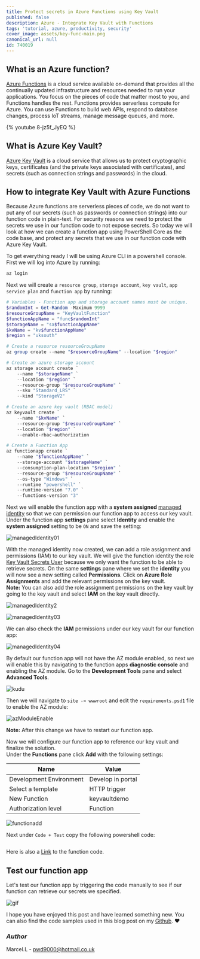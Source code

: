 ```yaml
---
title: Protect secrets in Azure Functions using Key Vault
published: false
description: Azure - Integrate Key Vault with Functions
tags: 'tutorial, azure, productivity, security'
cover_image: assets/key-func-main.png
canonical_url: null
id: 740019
---
```


## What is an Azure function?

[Azure Functions](https://docs.microsoft.com/en-us/azure/azure-functions/functions-overview) is a cloud service available on-demand that provides all the continually updated infrastructure and resources needed to run your applications. You focus on the pieces of code that matter most to you, and Functions handles the rest. Functions provides serverless compute for Azure. You can use Functions to build web APIs, respond to database changes, process IoT streams, manage message queues, and more.

{% youtube 8-jz5f_JyEQ %}

## What is Azure Key Vault?

[Azure Key Vault](https://docs.microsoft.com/en-us/azure/key-vault/general/overview) is a cloud service that allows us to protect cryptographic keys, certificates (and the private keys associated with certificates), and secrets (such as connection strings and passwords) in the cloud.

## How to integrate Key Vault with Azure Functions

Because Azure functions are serverless pieces of code, we do not want to put any of our secrets (such as passwords or connection strings) into our function code in plain-text. For security reasons we need to protect the secrets we use in our function code to not expose secrets. So today we will look at how we can create a function app using PowerShell Core as the code base, and protect any secrets that we use in our function code with Azure Key Vault.  

To get everything ready I will be using Azure CLI in a powershell console. First we will log into Azure by running:

```powershell
az login
```

Next we will create a `resource group`, `storage account`, `key vault`, `app service plan` and `function app` by running:

```powershell
# Variables - Function app and storage account names must be unique.
$randomInt = Get-Random -Maximum 9999
$resourceGroupName = "KeyVaultFunction"
$functionAppName = "func$randomInt"
$storageName = "sa$functionAppName"
$kvName = "kv$functionAppName"
$region = "uksouth"

# Create a resource resourceGroupName
az group create --name "$resourceGroupName" --location "$region"

# Create an azure storage account
az storage account create `
    --name "$storageName" `
    --location "$region" `
    --resource-group "$resourceGroupName" `
    --sku "Standard_LRS" `
    --kind "StorageV2"

# Create an azure key vault (RBAC model)
az keyvault create `
    --name "$kvName" `
    --resource-group "$resourceGroupName" `
    --location "$region" `
    --enable-rbac-authorization

# Create a Function App
az functionapp create `
    --name "$functionAppName" `
    --storage-account "$storageName" `
    --consumption-plan-location "$region" `
    --resource-group "$resourceGroupName" `
    --os-type "Windows" `
    --runtime "powershell" `
    --runtime-version "7.0" `
    --functions-version "3"
```

Next we will enable the function app with a **system assigned** [managed identity](https://docs.microsoft.com/en-us/azure/active-directory/managed-identities-azure-resources/overview) so that we can permission our function app to access our key vault. Under the function app **settings** pane select **Identity** and enable the **system assigned** setting to be `ON` and save the setting:

![managedIdentity01](./assets/managedIdentity01.png)

With the managed identity now created, we can add a role assignment and permissions (IAM) to our key vault. We will give the function identity the role [Key Vault Secrets User](https://docs.microsoft.com/en-us/azure/role-based-access-control/built-in-roles#key-vault-secrets-user) because we only want the function to be able to retrieve secrets. On the same **settings** pane where we set the **identity** you will now see a new setting called **Permissions**. Click on **Azure Role Assignments** and add the relevant permissions on the key vault.  
**Note:** You can also add the role assignment permissions on the key vault by going to the key vault and select **IAM** on the key vault directly.

![managedIdentity2](./assets/managedIdentity2.png)

![managedIdentity03](./assets/managedIdentity03.png)

We can also check the **IAM** permissions under our key vault for our function app:

![managedIdentity04](./assets/managedIdentity04.png)

By default our function app will not have the AZ module enabled, so next we will enable this by navigating to the function apps **diagnostic console** and enabling the AZ module. Go to the **Development Tools** pane and select **Advanced Tools**.

![kudu](./assets/kudu.png)

Then we will navigate to `site -> wwwroot` and edit the `requirements.psd1` file to enable the AZ module:

![azModuleEnable](./assets/azModuleEnable.gif)

**Note:** After this change we have to restart our function app.

Now we will configure our function app to reference our key vault and finalize the solution.  
Under the **Functions** pane click **Add** with the following settings:

| Name                    | Value               |
| ----------------------- | ------------------- |
| Development Environment | Develop in portal   |
| Select a template       | HTTP trigger        |
| New Function            | keyvaultdemo        |
| Authorization level     | Function            |

![functionadd](./assets/functionadd.png)

Next under `Code + Test` copy the following powershell code:

```powershell

```

Here is also a [Link](https://github.com/Pwd9000-ML/blog-devto/tree/master/posts/Azure-VM-Power-States-Function-App/code) to the function code.  

## Test our function app

Let's test our function app by triggering the code manually to see if our function can retrieve our secrets we specified.

![gif]()

I hope you have enjoyed this post and have learned something new. You can also find the code samples used in this blog post on my [Github](https://github.com/Pwd9000-ML/blog-devto/tree/master/posts/Azure-KeyVault-Function-Integrate/code). :heart:

### _Author_

Marcel.L - pwd9000@hotmail.co.uk
